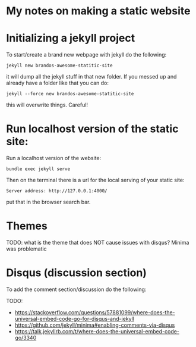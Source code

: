 # My notes on making a static website

# Initializing a jekyll project

To start/create a brand new webpage with jekyll do the following:
```
jekyll new brandos-awesome-statitic-site
```
it will dump all the jekyll stuff in that new folder. If you messed up and already have a folder like that you can do:
```
jekyll --force new brandos-awesome-statitic-site
```
this will overwrite things. Careful!

# Run localhost version of the static site:

Run a localhost version of the website:

```
bundle exec jekyll serve
```

Then on the terminal there is a url for the local serving of your static site:

```
Server address: http://127.0.0.1:4000/
```
put that in the browser search bar.

# Themes

TODO: what is the theme that does NOT cause issues with disqus? Minima was problematic

# Disqus (discussion section)

To add the comment section/discussion do the following:

TODO:
- https://stackoverflow.com/questions/57881099/where-does-the-universal-embed-code-go-for-disqus-and-jekyll
- https://github.com/jekyll/minima#enabling-comments-via-disqus
- https://talk.jekyllrb.com/t/where-does-the-universal-embed-code-go/3340
